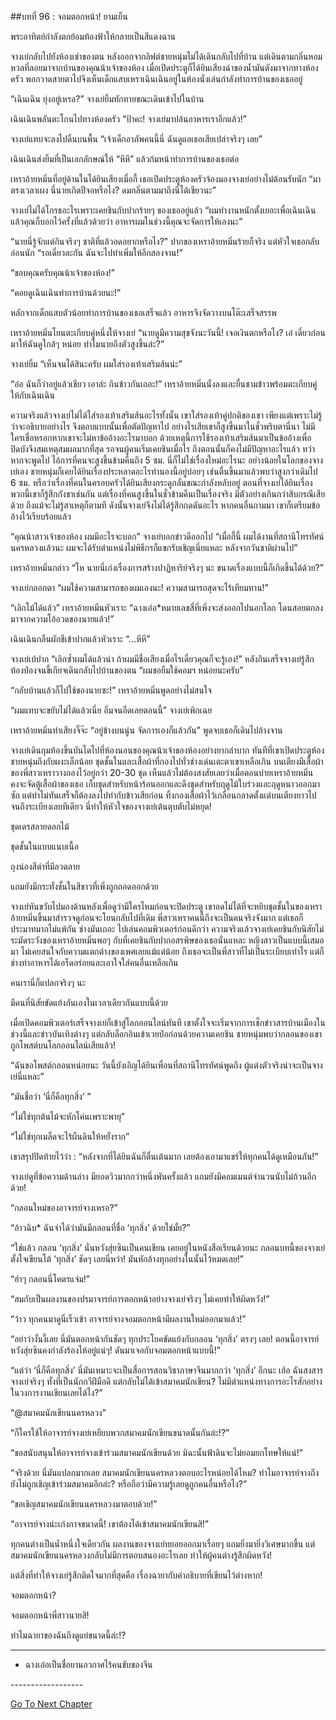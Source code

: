 ##บทที่ 96 : จอมตอกหน้า!
ยามเย็น

พระอาทิตย์กำลังตกย้อมท้องฟ้าให้กลายเป็นสีแดงฉาน

จางเย่กลับไปยังห้องเช่าของตน หลังออกจากลิฟต์ชายหนุ่มไม่ได้เดินกลับไปที่บ้าน แต่เดินตามกลิ่นหอมหวลที่ลอยมาจากบ้านของคุณน้าเจ้าของห้อง เมื่อเปิดประตูก็ได้ยินเสียงฉ่าของน้ำมันดังมาจากทางห้องครัว พอกวาดสายตาไปจึงเห็นเด็กแสบเหราเฉินเฉินอยู่ในห้องนั่งเล่นกำลังทำการบ้านของเธออยู่

“เฉินเฉิน ยุ่งอยู่เหรอ?” จางเย่ยิ้มทักทายขณะเดินเข้าไปในบ้าน

เฉินเฉินพลันตะโกนไปทางห้องครัว “ป้าคะ! จางเย่มาปล้นอาหารเราอีกแล้ว!”

จางเย่แทบจะลงไปดิ้นบนพื้น “เจ้าเด็กอาภัพคนนี้นี่ ฉันดูแลเธอเสียเปล่าจริงๆ เลย”

เฉินเฉินส่งยิ้มที่เป็นเอกลักษณ์ให้ “หึหึ” แล้วก้มหน้าทำการบ้านของเธอต่อ

เหราอ้ายหมิ่นที่อยู่ด้านในได้ยินเสียงเมื่อกี้ เธอเปิดประตูห้องครัวจ้องมองจางเย่อย่างไม่ต้อนรับนัก “มาตรงเวลาเผง นี่นายเกิดปีจอหรือไง? ดมกลิ่นตามมาถึงนี่ได้เชียวนะ”

จางเย่ไม่ได้โกรธอะไรเพราะเคยชินกับปากร้ายๆ ของเธออยู่แล้ว “ผมทำงานหนักตั้งเยอะเพื่อเฉินเฉิน แล้วคุณก็บอกไว้ครั้งที่แล้วด้วยว่า อาหารผมในช่วงนี้คุณจะจัดการให้เองนะ”

“นายนี่รู้จักแต่กินจริงๆ ชาติที่แล้วอดอยากหรือไง?” ปากของเหราอ้ายหมิ่นร้ายก็จริง แต่หัวใจเธอกลับอ่อนนัก “รอเดี๋ยวละกัน ฉันจะไปทำเพิ่มให้อีกสองจาน!”

“ขอบคุณครับคุณน้าเจ้าของห้อง!”

“คอยดูเฉินเฉินทำการบ้านด้วยนะ!”

หลักจากเด็กแสบตัวน้อยทำการบ้านของเธอเสร็จแล้ว อาหารจึงจัดวางบนโต๊ะเสร็จสรรพ

เหราอ้ายหมิ่นโยนตะเกียบคู่หนึ่งให้จางเย่ “นายดูมีความสุขจังนะวันนี้! เจอเงินตกหรือไง? เอ๋ เดี๋ยวก่อน มาให้ฉันดูใกล้ๆ หน่อย ทำไมนายถึงตัวสูงขึ้นล่ะ?”

จางเย่ยิ้ม “เห็นจนได้สินะครับ ผมใส่รองเท้าเสริมส้นน่ะ”

“อ๋อ ฉันก็ว่าอยู่แล้วเชียว เอาล่ะ กินข้าวกันเถอะ!” เหราอ้ายหมิ่นนั่งลงและยื่นชามข้าวพร้อมตะเกียบคู่ให้กับเฉินเฉิน

ความจริงแล้วจางเย่ไม่ได้ใส่รองเท้าเสริมส้นอะไรทั้งนั้น เขาใส่รองเท้าคู่ปกติของเขา เพียงแต่เพราะไม่รู้ว่าจะอธิบายอย่างไร จึงตอบแบบนั้นเพื่อตัดปัญหาไป อย่างไรเสียเขาก็สูงขึ้นมาในชั่วพริบตานี่นา ไม่มีใครเชื่อหรอกหากเขาจะไม่หาข้ออ้างอะไรมาบอก ด้วยเหตุนี้การใช้รองเท้าเสริมส้นมาเป็นข้ออ้างเพื่อปิดบังจึงสมเหตุสมผลมากที่สุด รอจนผู้คนเริ่มเคยชินเมื่อไร ถึงตอนนั้นก็คงไม่มีปัญหาอะไรแล้ว 
ทว่าหากจะพูดไป ไอ้การที่คนจะสูงขึ้นข้ามคืนถึง 5 ซม. นี่ก็ไม่ใช่เรื่องใหม่อะไรนะ อย่างน้อยในโลกของจางเย่เอง ชายหนุ่มก็เคยได้ยินเรื่องประหลาดอะไรทำนองนี้อยู่บ่อยๆ เช่นตื่นขึ้นมาแล้วพบว่าสูงกว่าเดิมไป 6 ซม. หรือว่าเรื่องที่คนในครอบครัวได้ยินเสียงกระดูกลั่นขณะกำลังหลับอยู่ ตอนที่จางเย่ได้ยินเรื่องพวกนี้เขาก็รู้สึกกังขาเช่นกัน แต่เรื่องที่คนสูงขึ้นในชั่วข้ามคืนเป็นเรื่องจริง มีตัวอย่างเกินกว่าสิบกรณีเสียด้วย ถึงแม้จะไม่รู้สาเหตุก็ตามที ดังนั้นจางเย่จึงไม่ได้รู้สึกกดดันอะไร หากคนอื่นถามมา เขาก็เตรียมข้ออ้างไว้เรียบร้อยแล้ว

“คุณน้าสาวเจ้าของห้อง ผมมีอะไรจะบอก” จางเย่บอกข่าวดีออกไป “เมื่อกี้นี้ ผมได้งานที่สถานีโทรทัศน์นครหลวงแล้วนะ ผมจะได้รับตำแหน่งไม่พิธีกรก็แขกรับเชิญเนี่ยแหละ หลังจากวันชาติผ่านไป”

เหราอ้ายหมิ่นกล่าว “โห นายนี่เก่งเรื่องการสร้างปาฏิหาริย์จริงๆ นะ ขนาดเรื่องแบบนี้ก็เกิดขึ้นได้ด้วย?”

จางเย่กลอกตา “ผมใช้ความสามารถของผมเองนะ! ความสามารถสุดจะไร้เทียมทาน!”

“เลิกโม้ได้แล้ว” เหราอ้ายหมิ่นหัวเราะ “ฉางเอ๋อ*หมายเลขสี่ที่เพิ่งจะส่งออกไปนอกโลก โดนสอยตกลงมาจากความโอ้อวดของนายแล้ว!”

เฉินเฉินกลืนผักชีเข้าปากแล้วหัวเราะ “...หึหึ”

จางเย่เบ้ปาก “เลิกซ้ำผมได้แล้วน่า ถ้าผมมีชื่อเสียงเมื่อไรเดี๋ยวคุณก็จะรู้เอง!” หลังกินเสร็จจางเย่รู้สึกท้องป่องจนขี้เกียจเดินกลับไปบ้านของตน “ผมขอยืมใช้คอมฯ หน่อยนะครับ”

“กลับบ้านแล้วก็ไปใช้ของนายซะ!” เหราอ้ายหมิ่นพูดอย่างไม่สนใจ

“ผมแทบจะขยับไม่ได้แล้วเนี่ย อิ่มจนอืดเลยตอนนี้” จางเย่เพิกเฉย

เหราอ้ายหมิ่นทำเสียงจิ๊จ๊ะ “อยู่ข้างบนนู่น จัดการเองก็แล้วกัน” พูดจบเธอก็เดินไปล้างจาน

จางเย่เดินกุมท้องขึ้นบันไดไปที่ห้องนอนของคุณน้าเจ้าของห้องอย่างยากลำบาก ทันทีที่เขาเปิดประตูห้อง ชายหนุ่มถึงกับผงะเล็กน้อย ชุดชั้นในและเสื้อผ้าที่กองไปทั่วช่างเด่นเตะตาเขาเหลือเกิน บนเตียงมีเสื้อผ้าของพี่สาวเหราวางกองไว้อยู่กว่า 20-30 ชุด เห็นแล้วไม่ต้องสงสัยเลยว่าเมื่อตอนบ่ายเหราอ้ายหมิ่นคงจะจัดตู้เสื้อผ้าของเธอ เก็บชุดสำหรับหน้าร้อนออกและดึงชุดสำหรับฤดูไม้ใบร่วงและฤดูหนาวออกมาซัก แต่ทำไม่ทันเสร็จก็ต้องลงไปทำกับข้าวเสียก่อน ทิ้งกองเสื้อผ้าไว้เกลื่อนกลาดตั้งแต่บนเตียงยาวไปจนถึงระเบียงเลยทีเดียว นี่ทำให้หัวใจของจางเย่เต้นตุบตับไม่หยุด!

ชุดเดรสลายดอกไม้

ชุดชั้นในแบบแนบเนื้อ

ถุงน่องสีดำที่มีลวดลาย

แถมยังมีกระทั่งชั้นในสีขาวที่เพิ่งถูกถอดออกด้วย

จางเย่หันขวับไปมองด้านหลังเพื่อดูว่ามีใครไหมก่อนจะปิดประตู เขาอดไม่ได้ที่จะหยิบชุดชั้นในของเหราอ้ายหมิ่นขึ้นมาสำรวจดูก่อนจะโยนกลับไปที่เดิม พี่สาวเหราคนนี้ถึงจะเป็นคนจริงจังมาก แต่เธอก็ประมาทมากไม่แพ้กัน ช่างมันเถอะ ไปเล่นคอมพิวเตอร์ก่อนดีกว่า ความจริงแล้วจางเย่เคยชินกับนิสัยไม่ระมัดระวังของเหราอ้ายหมิ่นพอๆ กับที่เคยชินกับปากอสรพิษของเธอนั่นแหละ หญิงสาวเป็นแบบนี้เสมอมา ไม่เคยสนใจกับความแตกต่างของเพศเลยแม้แต่น้อย ถึงเธอจะเป็นพี่สาวที่ไม่เป็นระเบียบเท่าไร แต่ก็ช่างทำอาหารได้เอร็ดอร่อยและเอาใจใส่คนอื่นเหลือเกิน

คนเรานี่ก็แปลกจริงๆ นะ

มีคนที่นิสัยขัดแย้งกันเองในเวลาเดียวกันแบบนี้ด้วย 

เมื่อเปิดคอมพิวเตอร์เสร็จจางเย่ก็เข้าสู่โลกออนไลน์ทันที เขาตั้งใจจะเริ่มจากการเช็กข่าวสารบ้านเมืองในช่วงนี้และข่าวบันเทิงต่างๆ แต่กลับล็อกอินเข้าเวยป๋อก่อนด้วยความเคยชิน ชายหนุ่มพบว่ากลอนของเขาถูกโพสต์บนโลกออนไลน์เสียแล้ว!

“ฉันขอโพสต์กลอนหน่อยนะ วันนี้บังเอิญได้ยินเพื่อนที่สถานีโทรทัศน์พูดถึง ผู้แต่งตัวจริงน่าจะเป็นจางเย่นี่แหละ”

“มันชื่อว่า ‘นี่ก็คือทุกสิ่ง’ ”

“ไม่ใช่ทุกต้นไม้จะหักโค่นเพราะพายุ”

“ไม่ใช่ทุกเมล็ดจะไร้ผืนดินให้หยั่งราก”

เขาสรุปปิดท้ายไว้ว่า : “หลังจากที่ได้ยินฉันก็ตื่นเต้นมาก เลยต้องเอามาแชร์ให้ทุกคนได้ดูเหมือนกัน!”

จางเย่ดูที่ข้อความด้านล่าง มียอดวิวมากกว่าหนึ่งพันครั้งแล้ว แถมยังมีคอมเมนต์จำนวนนับไม่ถ้วนอีกด้วย!

“กลอนใหม่ของอาจารย์จางเหรอ?”

“อ้าวฉิบ* ฉันจำได้ว่ามันมีกลอนที่ชื่อ ‘ทุกสิ่ง’ ด้วยใช่มั้ย?”

“ใช่แล้ว กลอน ‘ทุกสิ่ง’ นั่นหวังสุ่ยซินเป็นคนเขียน เคยอยู่ในหนังสือเรียนด้วยนะ กลอนบทนี้ของจางเย่ตั้งใจเขียนโต้ ‘ทุกสิ่ง’ ชัดๆ เลยนี่หว่า! มันหักล้างทุกอย่างในนั้นไว้หมดเลย!”

“ฮ่าๆ กลอนนี่โคตรแจ่ม!”

“สมกับเป็นผลงานของปรมาจารย์การตอกหน้าอย่างจางเย่จริงๆ ไม่เคยทำให้ผิดหวัง!”

“ว้าว ทุกคนมาดูนี่เร็วเข้า อาจารย์จางจอมตอกหน้ามีผลงานใหม่ออกมาแล้ว!”

“อย่าว่างั้นงี้เลย นี่มันตอกหน้ากันชัดๆ ทุกประโยคขัดแย้งกับกลอน ‘ทุกสิ่ง’ ตรงๆ เลย! ตอนนี้อาจารย์หวังสุ่ยซินคงกำลังร้องไห้อยู่แน่ๆ! ดันมาเจอกับจอมตอกหน้าแบบนี้!”

“แต่ว่า ‘นี่ก็คือทุกสิ่ง’ นี่มันเหมาะจะเป็นสื่อการสอนวิชาภาษาจีนมากกว่า ‘ทุกสิ่ง’ อีกนะ เฮ้อ ฉันสงสารจางเย่จริงๆ ทั้งที่เป็นนักกวีฝีมือดี แต่กลับไม่ได้เข้าสมาคมนักเขียน? ไม่มีตำแหน่งทางการอะไรสักอย่างในวงการงานเขียนเลยได้ไง?”

“@สมาคมนักเขียนนครหลวง”

“ก็ใครใช้ให้อาจารย์จางเย่เหยียบพวกสมาคมนักเขียนขนาดนั้นกันล่ะ!?”

“ขอสนับสนุนให้อาจารย์จางเข้าร่วมสมาคมนักเขียนด้วย มิฉะนั้นฟ้าดินจะไม่ยอมยกโทษให้แน่!”

“จริงด้วย นี่มันแปลกมากเลย สมาคมนักเขียนนครหลวงตอบอะไรหน่อยได้ไหม? ทำไมอาจารย์จางถึงยังไม่ถูกเชิญเข้าร่วมสมาคมอีกล่ะ? หรือถือว่ามีความรู้เลยดูถูกคนอื่นหรือไง?” 

“ขอเชิญสมาคมนักเขียนนครหลวงมาตอบด้วย!” 

“อาจารย์จางน่ะเก่งกาจขนาดนี้! เขาต้องได้เข้าสมาคมนักเขียนสิ!” 

ทุกคนต่างเป็นน้ำหนึ่งใจเดียวกัน ผลงานของจางเย่ทยอยออกมาเรื่อยๆ แถมยิ่งมายิ่งวิเศษมากขึ้น แต่สมาคมนักเขียนนครหลวงกลับไม่มีการตอบสนองอะไรเลย ทำให้ผู้คนต่างรู้สึกผิดหวัง! 

แต่สิ่งที่ทำให้จางเย่รู้สึกติดใจมากที่สุดคือ เรื่องฉายากับคำอธิบายที่เขียนไว้ต่างหาก!

จอมตอกหน้า?

จอมตอกหน้าพี่สาวนายสิ!

ทำไมฉายาของฉันถึงดูแย่ขนาดนี้ล่ะ!?

--------------------------------------------------------
* ฉางเอ๋อเป็นชื่อยานอวกาศไร้คนขับของจีน


-*-*-*-*-*-*-*-*-*-*-*-*-*-*-*-*-*-*


[Go To Next Chapter]( ./98.md)